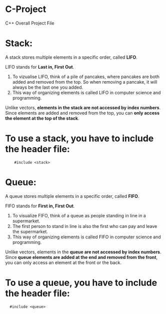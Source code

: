 # C-Project
C++ Overall Project File

# Stack:
A stack stores multiple elements in a specific order, called **LIFO**.

LIFO stands for **Last in, First Out**. 

1) To vizualise LIFO, think of a pile of pancakes, where pancakes are both added and removed from the top. So when removing a pancake, it will always be the last one you added. 
2) This way of organizing elements is called LIFO in computer science and programming.

Unlike vectors, **elements in the stack are not accessed by index numbers**. Since elements are added and removed from the top, you can **only access the element at the top of the stack**.

# To use a stack, you have to include the <stack> header file:
        #include <stack>
# Queue:
A queue stores multiple elements in a specific order, called **FIFO**.

FIFO stands for **First in, First Out**. 

1) To visualize FIFO, think of a queue as people standing in line in a supermarket.
2) The first person to stand in line is also the first who can pay and leave the supermarket.
3) This way of organizing elements is called FIFO in computer science and programming.

Unlike vectors, elements in the **queue are not accessed by index numbers**. Since **queue elements are added at the end and removed from the front**, you can only access an element at the front or the back.

# To use a queue, you have to include the <queue> header file:
      #include <queue>
